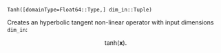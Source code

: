 `Tanh([domainType=Float64::Type,] dim_in::Tuple)`

Creates an hyperbolic tangent non-linear operator with input dimensions `dim_in`:

$$
\text{tanh} ( \mathbf{x} ).
$$
